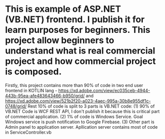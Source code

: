 # This is example of ASP.NET (VB.NET) frontend. I publish it for learn purposes for beginners. This project allow beginners to understand what is real commercial project and how commercial project is composed.
Firstly, this project contains more than 90% of code in two end user frontend in KOTLIN lang - https://xd.adobe.com/view/ec035ceb-4944-443b-95ea-afe483643466-b950/grid/ and https://xd.adobe.com/view/521b2f20-a023-4aec-995a-30b8e955df1c-0748/grid/
Rest 10% of code is split to 3 parts is VB.NET code: 
(1) 90% of VB.NET Code is WCF REST API, I don't publish it because this is critical part of commercial application.
(2) 1% of code is Windows Service. Goal Windows service is push notification to Google Firebase.
(3) Other part is Admin panel to application server. Apllication server contains most of code in ServiceController.vb


